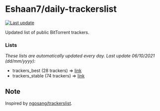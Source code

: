 
# Eshaan7/daily-trackerslist 

[![Last update](https://img.shields.io/badge/Last%20update-06/10/2021-blue.svg)](#)

Updated list of public BitTorrent trackers.

### Lists
*These lists are automatically updated every day. Last update 06/10/2021 (_dd/mm/yyyy_):*

* trackers_best (28 trackers) => [link](https://raw.githubusercontent.com/eshaan7/daily-trackerslist/master/trackers_best.txt)
* trackers_stable (74 trackers) => [link](https://raw.githubusercontent.com/eshaan7/daily-trackerslist/master/trackers_stable.txt)

## Note

Inspired by [ngosang/trackerslist](https://github.com/ngosang/trackerslist).
